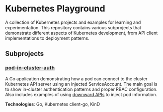 # Kubernetes Playground

A collection of Kubernetes projects and examples for learning and experimentation. This repository contains various subprojects that demonstrate different aspects of Kubernetes development, from API client implementations to deployment patterns.

## Subprojects

### [pod-in-cluster-auth](./pod-in-cluster-auth/)
A Go application demonstrating how a pod can connect to the cluster Kubernetes API server using an injected ServiceAccount. The main goal is to show in-cluster authentication patterns and proper RBAC configuration. Also includes examples of using [downward APIs](https://kubernetes.io/docs/concepts/workloads/pods/downward-api/) to inject pod information.

**Technologies**: Go, Kubernetes client-go, KinD
